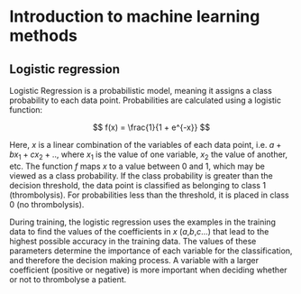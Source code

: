 # Introduction to machine learning methods

## Logistic regression

Logistic Regression is a probabilistic model, meaning it assigns a class probability to each data point. Probabilities are calculated using a logistic function:

$$
f(x) = \frac{1}{1 + e^{-x}}
$$

Here, $x$ is a linear combination of the variables of each data point, i.e. $a + bx_1 + cx_2 + ..$, where $x_1$ is the value of one variable, $x_2$ the value of another, etc. The function $f$ maps $x$ to a value between 0 and 1, which may be viewed as a class probability. If the class probability is greater than the decision threshold, the data point is classified as belonging to class 1 (thrombolysis). For probabilities less than the threshold, it is placed in class 0 (no thrombolysis). 

During training, the logistic regression uses the examples in the training data to find the values of the coefficients in $x$ ($a$,$b$,$c$...) that lead to the highest possible accuracy in the training data. The values of these parameters determine the importance of each variable for the classification, and therefore the decision making process. A variable with a larger coefficient (positive or negative) is more important when deciding whether or not to thrombolyse a patient.
